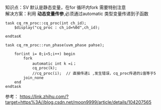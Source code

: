 知识点：SV 默认是静态变量，在for 循环内fork 需要特别注意\
解决方案：利用 **动态变量传参**,必须通过automatic 类型变量传递到子函数

~~~
task cq_rm_proc::cq_proc(int ch_id);
    $display("cq_proc : ch_id=%0d",ch_id);

endtasK

task cq_rm_proc::run_phase(uvm_phase pahse);

    for(int i= 0;i<5;i++) begin
        fork
            automatic int k =i；
            cq_proc(k);
            //cq_proc(i);  // 直接传递i ,发生错误，cq_proc传递的i值等于5
        join_none
    end
endtask
~~~

参考：
https://link.zhihu.com/?target=https%3A//blog.csdn.net/moon9999/article/details/104207565